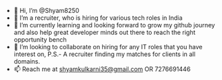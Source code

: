 - 👋 Hi, I’m @Shyam8250
- 👀 I’m a recruiter, who is hiring for various tech roles in India
- 🌱 I’m currently learning and looking forward to grow my github journey and also help great developer minds out there to reach the right opportunity bench
- 💞️ I’m looking to collaborate on hiring for any IT roles that you have interest on, P.S.- A recruiter finding my matches for clients in all domains.
- 📫 Reach me at shyamkulkarni35@gmail.com OR 7276691446

<!---
Shyam8250/Shyam8250 is a ✨ special ✨ repository because its `README.md` (this file) appears on your GitHub profile.
You can click the Preview link to take a look at your changes.
--->
